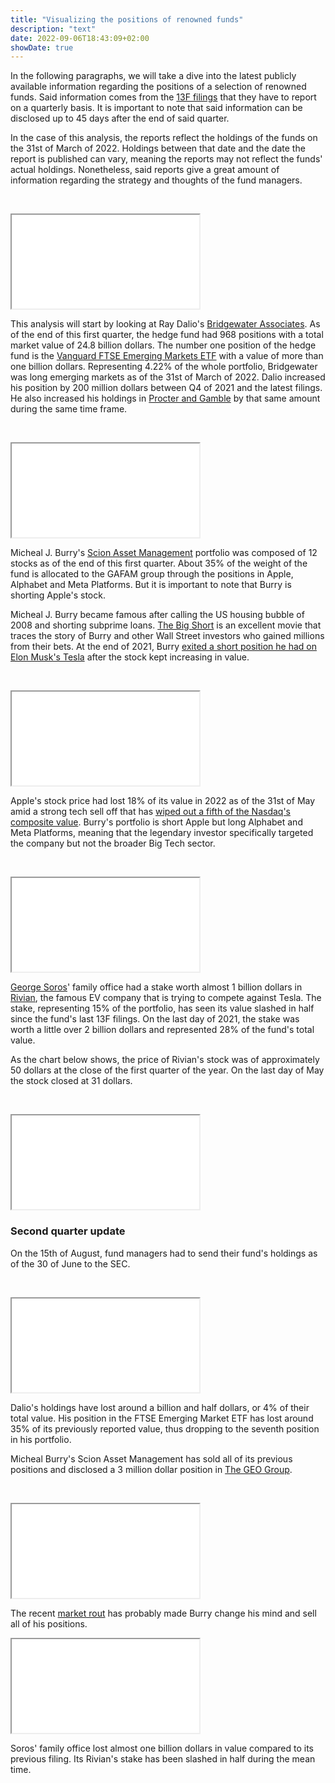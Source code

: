 ```yaml
---
title: "Visualizing the positions of renowned funds"
description: "text"
date: 2022-09-06T18:43:09+02:00
showDate: true
---
```

In the following paragraphs, we will take a dive into the latest publicly available information regarding the positions of a selection of renowned funds. Said information comes from the [13F filings](https://www.investor.gov/introduction-investing/investing-basics/glossary/form-13f-reports-filed-institutional-investment "What is this?") that they have to report on a quarterly basis. It is important to note that said information can be disclosed up to 45 days after the end of said quarter.

In the case of this analysis, the reports reflect the holdings of the funds on the 31st of March of 2022. Holdings between that date and the date the report is published can vary, meaning the reports may not reflect the funds' actual holdings. Nonetheless, said reports give a great amount of information regarding the strategy and thoughts of the fund managers.

<p>&nbsp;</p>

<script type="text/javascript">
  function iframeLoaded1() {
      var iFrameID = document.getElementById('custom_resize1');
      if(iFrameID) {
            iFrameID.height = "";
            iFrameID.height = iFrameID.contentWindow.document.body.scrollHeight + "px";
            window.frames[0].document.body.style.backgroundColor=window.getComputedStyle( document.body ,null).getPropertyValue('background-color')
      }   
  }
</script>

<p/>
<iframe src="/bwa1Q22.html" scrolling=no id="custom_resize1" onload="iframeLoaded1()" allowTransparency="true" class="iframe-center"></iframe>

This analysis will start by looking at Ray Dalio's [Bridgewater Associates](https://www.bridgewater.com/ "What is this?"). As of the end of this first quarter, the hedge fund had 968 positions with a total market value of 24.8 billion dollars. The number one position of the hedge fund is the [Vanguard FTSE Emerging Markets ETF](https://institutional.vanguard.com/investments/product-details/fund/0964 "What is this?") with a value of more than one billion dollars. Representing 4.22% of the whole portfolio, Bridgewater was long emerging markets as of the 31st of March of 2022. Dalio increased his position by 200 million dollars between Q4 of 2021 and the latest filings. He also increased his holdings in [Procter and Gamble](https://us.pg.com/ "What is this?") by that same amount during the same time frame. 

<p>&nbsp;</p>

<script type="text/javascript">
  function iframeLoaded2() {
      var iFrameID = document.getElementById('custom_resize2');
      if(iFrameID) {
            iFrameID.height = "";
            iFrameID.height = iFrameID.contentWindow.document.body.scrollHeight + "px";
            window.frames[0].document.body.style.backgroundColor=window.getComputedStyle( document.body ,null).getPropertyValue('background-color')
      }   
  }
</script>
<p>
<iframe src="/sam1Q22.html" scrolling=no id="custom_resize2" onload="iframeLoaded2()" allowTransparency="true" class="iframe-center"></iframe>

Micheal J. Burry's [Scion Asset Management](https://www.scionasset.com/ "What is this?") portfolio was composed of 12 stocks as of the end of this first quarter. About 35% of the weight of the fund is allocated to the GAFAM group through the positions in Apple, Alphabet and Meta Platforms. But it is important to note that Burry is shorting Apple's stock. 

Micheal J. Burry became famous after calling the US housing bubble of 2008 and shorting subprime loans. [The Big Short](https://www.imdb.com/title/tt1596363/ "What is this?") is an excellent movie that traces the story of Burry and other Wall Street investors who gained millions from their bets. At the end of 2021, Burry [exited a short position he had on Elon Musk's Tesla](https://www.reuters.com/business/finance/big-short-burry-exits-bearish-bets-tesla-google-2021-11-16/ "Check out the news") after the stock kept increasing in value.

<p>&nbsp;</p>

<script type="text/javascript">
  function iframeLoaded3() {
      var iFrameID = document.getElementById('custom_resize3');
      if(iFrameID) {
            iFrameID.height = "";
            iFrameID.height = iFrameID.contentWindow.document.body.scrollHeight + "px";
            window.frames[0].document.body.style.backgroundColor=window.getComputedStyle( document.body ,null).getPropertyValue('background-color')
      }   
  }
</script>
<p>
<iframe src="/AAPL_2022-01-01_2022-05-31.html" scrolling=no id="custom_resize3" onload="iframeLoaded3()" allowTransparency="true" class="iframe-center"></iframe>

Apple's stock price had lost 18% of its value in 2022 as of the 31st of May amid a strong tech sell off that has [wiped out a fifth of the Nasdaq's composite value](https://www.cnbc.com/2022/05/05/tech-selloff-puts-nasdaq-on-pace-for-worst-day-since-june-2020.html "What is this?"). Burry's portfolio is short Apple but long Alphabet and Meta Platforms, meaning that the legendary investor specifically targeted the company but not the broader Big Tech sector. 


<p>&nbsp;</p>

<script type="text/javascript">
  function iframeLoaded4() {
      var iFrameID = document.getElementById('custom_resize4');
      if(iFrameID) {
            iFrameID.height = "";
            iFrameID.height = iFrameID.contentWindow.document.body.scrollHeight + "px";
            window.frames[0].document.body.style.backgroundColor=window.getComputedStyle( document.body ,null).getPropertyValue('background-color')
      }   
  }
</script>
<p>
<iframe src="/sfm1Q22.html" scrolling=no id="custom_resize4" onload="iframeLoaded4()" allowTransparency="true" class="iframe-center"></iframe>

[George Soros](https://www.opensocietyfoundations.org/george-soros "Who is this?")' family office had a stake worth almost 1 billion dollars in [Rivian](https://rivian.com/ "What is this?"), the famous EV company that is trying to compete against Tesla. The stake, representing 15% of the portfolio, has seen its value slashed in half since the fund's last 13F filings. On the last day of 2021, the stake was worth a little over 2 billion dollars and represented 28% of the fund's total value. 


As the chart below shows, the price of Rivian's stock was of approximately 50 dollars at the close of the first quarter of the year. On the last day of May the stock closed at 31 dollars. 


<p>&nbsp;</p>

<script type="text/javascript">
  function iframeLoaded5() {
      var iFrameID = document.getElementById('custom_resize5');
      if(iFrameID) {
            iFrameID.height = "";
            iFrameID.height = iFrameID.contentWindow.document.body.scrollHeight + "px";
            window.frames[0].document.body.style.backgroundColor=window.getComputedStyle( document.body ,null).getPropertyValue('background-color')
      }   
  }
</script>
<p>
<iframe src="/RIVN_2022-01-01_2022-05-31.html" scrolling=no id="custom_resize5" onload="iframeLoaded5()" allowTransparency="true" class="iframe-center"></iframe>


### Second quarter update

On the 15th of August, fund managers had to send their fund's holdings as of the 30 of June to the SEC. 

<p>&nbsp;</p>

<script type="text/javascript">
  function iframeLoaded6() {
      var iFrameID = document.getElementById('custom_resize6');
      if(iFrameID) {
            iFrameID.height = "";
            iFrameID.height = iFrameID.contentWindow.document.body.scrollHeight + "px";
            window.frames[0].document.body.style.backgroundColor=window.getComputedStyle( document.body ,null).getPropertyValue('background-color')
      }   
  }
</script>

<p/>
<iframe src="/bwa2Q22.html" scrolling=no id="custom_resize6" onload="iframeLoaded6()" allowTransparency="true" class="iframe-center"></iframe>

Dalio's holdings have lost around a billion and half dollars, or 4% of their total value. His position in the FTSE Emerging Market ETF has lost around 35% of its previously reported value, thus dropping to the seventh position in his portfolio. 

Micheal Burry's Scion Asset Management has sold all of its previous positions and disclosed a 3 million dollar position in [The GEO Group](https://www.geogroup.com "What is this?").
<p>&nbsp;</p>

<script type="text/javascript">
  function iframeLoaded7() {
      var iFrameID = document.getElementById('custom_resize7');
      if(iFrameID) {
            iFrameID.height = "";
            iFrameID.height = iFrameID.contentWindow.document.body.scrollHeight + "px";
            window.frames[0].document.body.style.backgroundColor=window.getComputedStyle( document.body ,null).getPropertyValue('background-color')
      }   
  }
</script>

<p/>
<iframe src="/^GSPC_2022-01-01_2022-09-0.html" scrolling=no id="custom_resize7" onload="iframeLoaded7()" allowTransparency="true" class="iframe-center"></iframe>

The recent [market rout](https://www.delcap.com/financial-markets-review-h1-2022 "Check out the news") has probably made Burry change his mind and sell all of his positions. 

<script type="text/javascript">
  function iframeLoaded8() {
      var iFrameID = document.getElementById('custom_resize8');
      if(iFrameID) {
            iFrameID.height = "";
            iFrameID.height = iFrameID.contentWindow.document.body.scrollHeight + "px";
            window.frames[0].document.body.style.backgroundColor=window.getComputedStyle( document.body ,null).getPropertyValue('background-color')
      }   
  }
</script>

<p/>
<iframe src="/sfm2Q22.html" scrolling=no id="custom_resize8" onload="iframeLoaded8()" allowTransparency="true" class="iframe-center"></iframe>

Soros' family office lost almost one billion dollars in value compared to its previous filing. Its Rivian's stake has been slashed in half during the mean time. 


